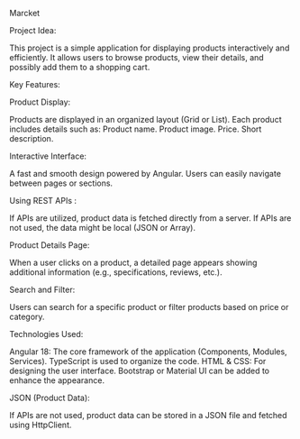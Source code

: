Marcket

Project Idea:

This project is a simple application for displaying products interactively and efficiently.
It allows users to browse products, view their details, and possibly add them to a shopping cart.

Key Features:

Product Display:

Products are displayed in an organized layout (Grid or List).
Each product includes details such as: Product name.
Product image. Price. Short description.

Interactive Interface:

A fast and smooth design powered by Angular.
Users can easily navigate between pages or sections.

Using REST APIs :

If APIs are utilized, product data is fetched directly from a server.
If APIs are not used, the data might be local (JSON or Array).

Product Details Page:

When a user clicks on a product, a detailed page appears showing additional information (e.g., specifications, reviews, etc.).

Search and Filter:

Users can search for a specific product or filter products based on price or category.

Technologies Used:

Angular 18:
The core framework of the application (Components, Modules, Services).
TypeScript is used to organize the code.
HTML & CSS: For designing the user interface.
Bootstrap or Material UI can be added to enhance the appearance.

JSON (Product Data):

If APIs are not used, product data can be stored in a JSON file and fetched using HttpClient.
